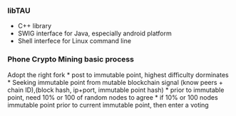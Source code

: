 ### libTAU
* C++ library
* SWIG interface for Java, especially android platform
* Shell interfece for Linux command line

### Phone Crypto Mining basic process
Adopt the right fork
    * post to immutable point, highest difficulty dorminates
         * Seeking immutable point from mutable blockchain signal (know peers + chain ID),(block hash, ip+port, immutable point hash)
    * prior to immutable point, need 10% or 100 of random nodes to agree
         * if 10% or 100 nodes immutable point prior to current immutable point, then enter a voting
